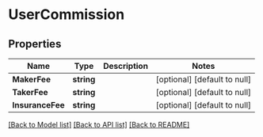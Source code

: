 # UserCommission

## Properties
Name | Type | Description | Notes
------------ | ------------- | ------------- | -------------
**MakerFee** | **string** |  | [optional] [default to null]
**TakerFee** | **string** |  | [optional] [default to null]
**InsuranceFee** | **string** |  | [optional] [default to null]

[[Back to Model list]](../README.md#documentation-for-models) [[Back to API list]](../README.md#documentation-for-api-endpoints) [[Back to README]](../README.md)


